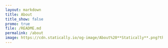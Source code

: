 ```yaml
---
layout: markdown
title: About
title_show: false
promo: true
file: /README.md
permalink: /about
image: https://cdn.statically.io/og-image/About%20**Statically**.png?theme=dark&md=1
---
```

